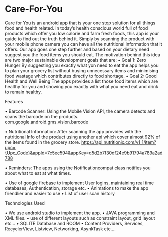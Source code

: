 # Care-For-You
Care for You is an android app that is your one stop solution for all things food and health related. In today’s health conscious world full of food products which offer you low calorie and farm fresh foods, this app is your guide to find out the truth behind it.
Simply by scanning the product with your mobile phone camera you can have all the nutritional information that it offers. Our app goes one step further and based on your dietary need suggest you the food items you should eat. 
The motivation behind this idea are two major sustainable development goals that are:
•	Goal 1: Zero Hunger
     By suggesting you exactly what yon need to eat the app helps you to plan your grocery list without buying unnecessary items and minimising food wastage which contributes directly to food shortage.
•	Goal 2: Good Health and Well Being
    The apps provides a list those food items which are healthy for you and showing you exactly with what you need eat and drink to remain healthy.

Features
 
•	Barcode Scanner:
Using the Mobile Vision API, the camera detects and scans the barcode on the products.
com.google.android.gms.vision.barcode 	

•	Nutritional Information:
After scanning the app provides with the nutritional
Info of the product using another api which cover almost 92% of the items found in the grocery store.
https://api.nutritionix.com/v1_1/item?upc={Upc_Code}&appId=7c5ec594&appKey=d5d2b7f30df24e9b91794a789a2ad788 


•	Reminders:
The apps using the Notificationcompat class notifies you about what to eat at what times.

•	Use of google firebase to implement User logins, maintaining real time databases, Authentication, storage etc.
•	Animations to make the app friendlier and easier to use
•	List of user scan history



Technologies Used

•	We use android studio to implement the app.
•	JAVA programming and XML files.
•	use of different layouts such as constraint layout,                                                  grid layout etc…
•	SQLITE Database and ROOM
•	Content Providers, Services, RecyclerView, Listview, Networking, AsynkTask etc…. 
